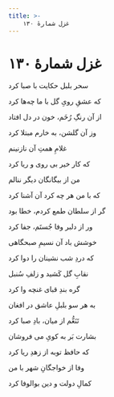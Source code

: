 ```yaml
---
title: >-
    غزل شمارهٔ ۱۳۰
---
```

# غزل شمارهٔ ۱۳۰

<div class="b" id="bn1"><div class="m1"><p>سحر بلبل حکایت با صبا کرد</p></div>
<div class="m2"><p>که عشقِ رویِ گل با ما چه‌ها کرد</p></div></div>
<div class="b" id="bn2"><div class="m1"><p>از آن رنگِ رُخَم، خون در دل افتاد</p></div>
<div class="m2"><p>وز آن گلشن، به خارم مبتلا کرد</p></div></div>
<div class="b" id="bn3"><div class="m1"><p>غلامِ همتِ آن نازنینم</p></div>
<div class="m2"><p>که کار خیر بی روی و ریا کرد</p></div></div>
<div class="b" id="bn4"><div class="m1"><p>من از بیگانگان دیگر ننالم</p></div>
<div class="m2"><p>که با من هر چه کرد آن آشنا کرد</p></div></div>
<div class="b" id="bn5"><div class="m1"><p>گر از سلطان طمع کردم، خطا بود</p></div>
<div class="m2"><p>ور از دلبر وفا جُستَم، جفا کرد</p></div></div>
<div class="b" id="bn6"><div class="m1"><p>خوشش باد آن نسیمِ صبحگاهی</p></div>
<div class="m2"><p>که دردِ شب نشینان را دوا کرد</p></div></div>
<div class="b" id="bn7"><div class="m1"><p>نقابِ گل کَشید و زلفِ سُنبل</p></div>
<div class="m2"><p>گره بندِ قبای غنچه وا کرد</p></div></div>
<div class="b" id="bn8"><div class="m1"><p>به هر سو بلبلِ عاشق در افغان</p></div>
<div class="m2"><p>تَنَعُّم از میان، بادِ صبا کرد</p></div></div>
<div class="b" id="bn9"><div class="m1"><p>بشارت بَر به کویِ می فروشان</p></div>
<div class="m2"><p>که حافظ توبه از زهدِ ریا کرد</p></div></div>
<div class="b" id="bn10"><div class="m1"><p>وفا از خواجگانِ شهر با من</p></div>
<div class="m2"><p>کمالِ دولت و دین بوالوفا کرد</p></div></div>